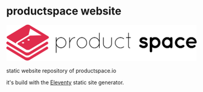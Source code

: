# productspace website
![productspace](src/img/brand.svg)

static website repository of productspace.io

it's build with the [Eleventy](https://github.com/11ty/eleventy) static site generator.
